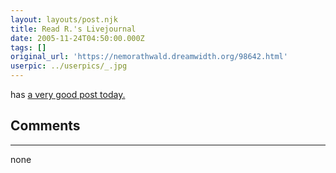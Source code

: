 ```yaml
---
layout: layouts/post.njk
title: Read R.'s Livejournal
date: 2005-11-24T04:50:00.000Z
tags: []
original_url: 'https://nemorathwald.dreamwidth.org/98642.html'
userpic: ../userpics/_.jpg
---
```

has [a very good post today.](http://www.livejournal.com/users/cosette_valjean/4700.html)

## Comments

---

none
